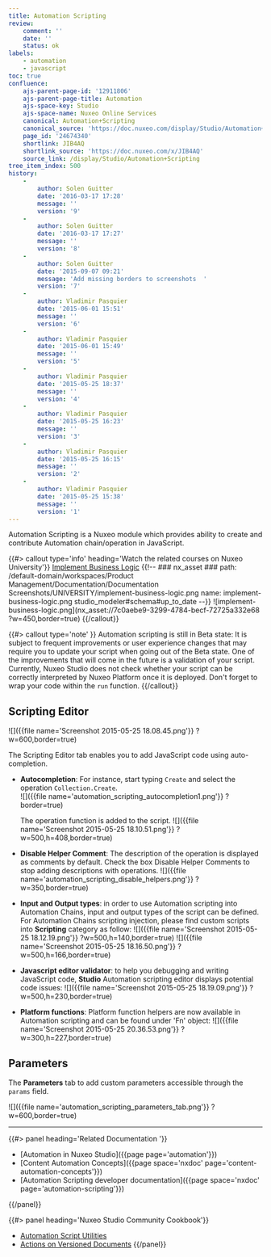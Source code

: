 ```yaml
---
title: Automation Scripting
review:
    comment: ''
    date: ''
    status: ok
labels:
    - automation
    - javascript
toc: true
confluence:
    ajs-parent-page-id: '12911806'
    ajs-parent-page-title: Automation
    ajs-space-key: Studio
    ajs-space-name: Nuxeo Online Services
    canonical: Automation+Scripting
    canonical_source: 'https://doc.nuxeo.com/display/Studio/Automation+Scripting'
    page_id: '24674340'
    shortlink: JIB4AQ
    shortlink_source: 'https://doc.nuxeo.com/x/JIB4AQ'
    source_link: /display/Studio/Automation+Scripting
tree_item_index: 500
history:
    -
        author: Solen Guitter
        date: '2016-03-17 17:28'
        message: ''
        version: '9'
    -
        author: Solen Guitter
        date: '2016-03-17 17:27'
        message: ''
        version: '8'
    -
        author: Solen Guitter
        date: '2015-09-07 09:21'
        message: 'Add missing borders to screenshots  '
        version: '7'
    -
        author: Vladimir Pasquier
        date: '2015-06-01 15:51'
        message: ''
        version: '6'
    -
        author: Vladimir Pasquier
        date: '2015-06-01 15:49'
        message: ''
        version: '5'
    -
        author: Vladimir Pasquier
        date: '2015-05-25 18:37'
        message: ''
        version: '4'
    -
        author: Vladimir Pasquier
        date: '2015-05-25 16:23'
        message: ''
        version: '3'
    -
        author: Vladimir Pasquier
        date: '2015-05-25 16:15'
        message: ''
        version: '2'
    -
        author: Vladimir Pasquier
        date: '2015-05-25 15:38'
        message: ''
        version: '1'
---
```


Automation Scripting is a Nuxeo module which provides ability to create and contribute Automation chain/operation in JavaScript.

{{#> callout type='info' heading='Watch the related courses on Nuxeo University'}}
[Implement Business Logic](https://university.nuxeo.com/learn/public/course/view/elearning/46/automation-chains-automation-scripting-and-events)
{{!--     ### nx_asset ###
    path: /default-domain/workspaces/Product Management/Documentation/Documentation Screenshots/UNIVERSITY/implement-business-logic.png
    name: implement-business-logic.png
    studio_modeler#schema#up_to_date
--}}
![implement-business-logic.png](nx_asset://7c0aebe9-3299-4784-becf-72725a332e68 ?w=450,border=true)
{{/callout}}

{{#> callout type='note' }}
Automation scripting is still in Beta state: It is subject to frequent improvements or user experience changes that may require you to update your script when going out of the Beta state. One of the improvements that will come in the future is a validation of your script. Currently, Nuxeo Studio does not check whether your script can be correctly interpreted by Nuxeo Platform once it is deployed. Don't forget to wrap your code within the `run` function.
{{/callout}}

## Scripting Editor

![]({{file name='Screenshot 2015-05-25 18.08.45.png'}} ?w=600,border=true)

The Scripting Editor tab enables you to add JavaScript code using auto-completion.

- **Autocompletion**: For instance, start typing `Create` and select the operation `Collection.Create`.</br>
  ![]({{file name='automation_scripting_autocompletion1.png'}} ?border=true)

    The operation function is added to the script.
    ![]({{file name='Screenshot 2015-05-25 18.10.51.png'}} ?w=500,h=408,border=true)

- **Disable Helper Comment**: The description of the operation is displayed as comments by default. Check the box Disable Helper Comments to stop adding descriptions with operations.
    ![]({{file name='automation_scripting_disable_helpers.png'}} ?w=350,border=true)

- **Input and Output types**: in order to use Automation scripting into Automation Chains, input and output types of the script can be defined. For Automation Chains scripting injection, please find custom scripts into **Scripting** category as follow:
    ![]({{file name='Screenshot 2015-05-25 18.12.19.png'}} ?w=500,h=140,border=true)
    ![]({{file name='Screenshot 2015-05-25 18.16.50.png'}} ?w=500,h=166,border=true)

- **Javascript editor validator**: to help you debugging and writing JavaScript code, **Studio** Automation scripting editor displays potential code issues:
    ![]({{file name='Screenshot 2015-05-25 18.19.09.png'}} ?w=500,h=230,border=true)

- **Platform functions**: Platform function helpers are now available in Automation scripting and can be found under 'Fn' object:
    ![]({{file name='Screenshot 2015-05-25 20.36.53.png'}} ?w=300,h=227,border=true)

## Parameters

The **Parameters** tab to add custom parameters accessible through the `params` field.

![]({{file name='automation_scripting_parameters_tab.png'}} ?w=600,border=true)

* * *

<div class="row" data-equalizer data-equalize-on="medium">
<div class="column medium-6">
{{#> panel heading='Related Documentation '}}

- [Automation in Nuxeo Studio]({{page page='automation'}})
- [Content Automation Concepts]({{page space='nxdoc' page='content-automation-concepts'}})
- [Automation Scripting developer documentation]({{page space='nxdoc' page='automation-scripting'}})

{{/panel}}
</div>
<div class="column medium-6">
{{#> panel heading='Nuxeo Studio Community Cookbook'}}

- [Automation Script Utilities](https://github.com/nuxeo/nuxeo-studio-community-cookbook/tree/master/modules/nuxeo/automation-script-utils)
- [Actions on Versioned Documents](https://github.com/nuxeo/nuxeo-studio-community-cookbook/tree/master/modules/nuxeo/actions-versioned-documents)
{{/panel}}
</div>
</div>
